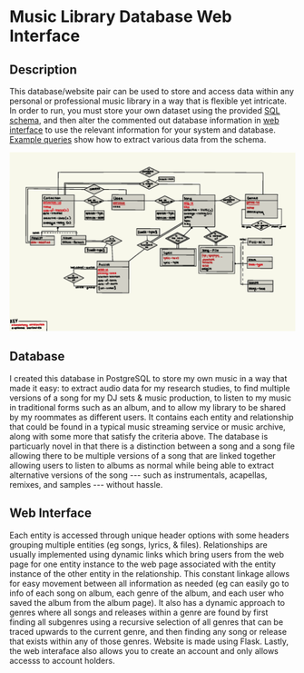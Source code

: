 # Music Library Database Web Interface

## Description
This database/website pair can be used to store and access data within any personal or professional music library in a way that is flexible yet intricate. In order to run, you must store your own dataset using the provided [SQL schema](https://github.com/lankaraniamir/music-library-db-web-interface/blob/master/music_lib_schema.sql), and then alter the commented out database information in [web interface](https://github.com/lankaraniamir/music-library-db-web-interface/blob/master/server.py) to use the relevant information for your system and database. [Example queries](https://github.com/lankaraniamir/music-library-db-web-interface/blob/master/example_queries.sql) show how to extract various data from the schema.

![alt text](https://github.com/lankaraniamir/music-library-db-web-interface/blob/master/er_diagram.png?raw=true)

## Database
I created this database in PostgreSQL to store my own music in a way that made it easy: to extract audio data for my research studies, to find multiple versions of a song for my DJ sets & music production, to listen to my music in traditional forms such as an album, and to allow my library to be shared by my roommates as different users. It contains each entity and relationship that could be found in a typical music streaming service or music archive, along with some more that satisfy the criteria above. The database  is particuarly novel in that there is a distinction between a song and a song file allowing there to be multiple versions of a song that are linked together allowing users to listen to albums as normal while being able to extract alternative versions of the song --- such as instrumentals, acapellas, remixes, and samples --- without hassle.

## Web Interface
Each entity is accessed through unique header options with some headers grouping multiple entities (eg songs, lyrics, & files). Relationships are usually implemented using dynamic links which bring users from the web page for one entity instance to the web page associated with the entity instance of the other entity in the relationship. This constant linkage allows for easy movement between all information as needed (eg can easily go to info of each song on album, each genre of the album, and each user who saved the album from the album page). It also has a dynamic approach to genres where all songs and releases within a genre are found by first finding all subgenres using a recursive selection of all genres that can be traced upwards to the current genre, and then finding any song or release that exists within any of those genres. Website is made using Flask. 
Lastly, the web interaface also allows you to create an account and only allows accesss to account holders. 
